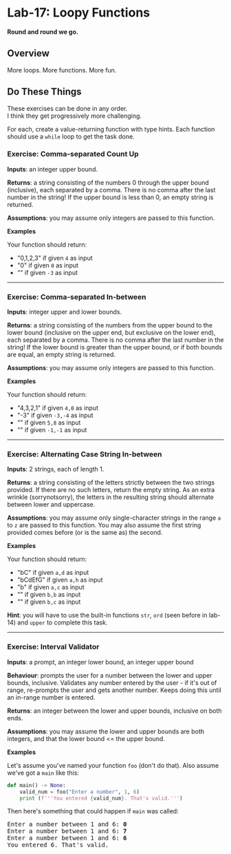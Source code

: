 # Lab-17: Loopy Functions

**Round and round we go.**

## Overview

More loops. More functions. More fun.

## Do These Things

These exercises can be done in any order.  
I think they get progressively more challenging.

For each, create a value-returning function with type hints. Each function should use a `while` loop to get the task done.

### Exercise: Comma-separated Count Up

**Inputs**: an integer upper bound.

**Returns**: a string consisting of the numbers 0 through the upper bound (inclusive), each separated by a comma. There is no comma after the last number in the string! If the upper bound is less than 0, an empty string is returned.

**Assumptions**: you may assume only integers are passed to this function.

**Examples**

Your function should return:
- "0,1,2,3" if given `4` as input
- "0" if given `0` as input
- "" if given `-3` as input

---

### Exercise: Comma-separated In-between

**Inputs**: integer upper and lower bounds.

**Returns**: a string consisting of the numbers from the upper bound to the lower bound (inclusive on the upper end, but exclusive on the lower end), each separated by a comma. There is no comma after the last number in the string! If the lower bound is greater than the upper bound, or if both bounds are equal, an empty string is returned.

**Assumptions**: you may assume only integers are passed to this function.

**Examples**

Your function should return:
- "4,3,2,1" if given `4,0` as input
- "-3" if given `-3,-4` as input
- "" if given `5,8` as input
- "" if given `-1,-1` as input

---

### Exercise: Alternating Case String In-between

**Inputs**: 2 strings, each of length 1.

**Returns**: a string consisting of the letters strictly between the two strings provided. If there are no such letters, return the empty string. As an extra wrinkle (sorrynotsorry), the letters in the resulting string should alternate between lower and uppercase.

**Assumptions**: you may assume only single-character strings in the range `a` to `z` are passed to this function. You may also assume the first string provided comes before (or is the same as) the second.

**Examples**

Your function should return:
- "bC" if given `a,d` as input
- "bCdEfG" if given `a,h` as input
- "b" if given `a,c` as input
- "" if given `b,b` as input
- "" if given `b,c` as input

**Hint**: you will have to use the built-in functions `str`, `ord` (seen before in lab-14) and `upper` to complete this task. 

---

### Exercise: Interval Validator

**Inputs**: a prompt, an integer lower bound, an integer upper bound

**Behaviour**: prompts the user for a number between the lower and upper bounds, inclusive. Validates any number entered by the user - if it's out of range, re-prompts the user and gets another number. Keeps doing this until an in-range number is entered.

**Returns**: an integer between the lower and upper bounds, inclusive on both ends.

**Assumptions**: you may assume the lower and upper bounds are both integers, and that the lower bound <= the upper bound.

**Examples**

Let's assume you've named your function `foo` (don't do that). Also assume we've got a `main` like this:

```python
def main() -> None:
    valid_num = foo("Enter a number", 1, 6)
    print (f'''You entered {valid_num}. That's valid.''')
```

Then here's something that could happen if `main` was called:

<pre>
Enter a number between 1 and 6: <b>0</b>
Enter a number between 1 and 6: <b>7</b>
Enter a number between 1 and 6: <b>6</b>
You entered 6. That's valid.
</pre>
